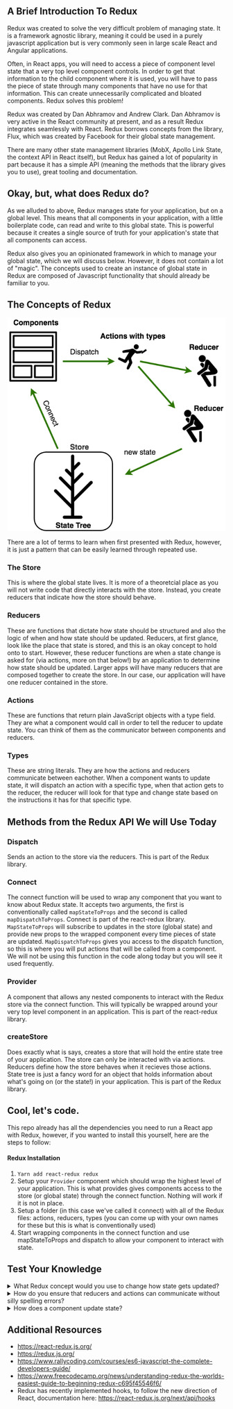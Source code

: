 
## A Brief Introduction To Redux

Redux was created to solve the very difficult problem of managing state. It is a framework agnostic library, meaning it could be used in a purely javascript application but is very commonly seen in large scale React and Angular applications.

Often, in React apps, you will need to access a piece of component level state that a very top level component controls. In order to get that information to the child component where it is used, you will have to pass the piece of state through many components that have no use for that information. This can create unnecessarily complicated and bloated components. Redux solves this problem!

Redux was created by Dan Abhramov and Andrew Clark. Dan Abhramov is very active in the React community at present, and as a result Redux integrates seamlessly with React. Redux borrows concepts from the library, Flux, which was created by Facebook for their global state management. 

There are many other state management libraries (MobX, Apollo Link State, the context API in React itself), but Redux has gained a lot of popularity in part because it has a simple API (meaning the methods that the library gives you to use), great tooling and documentation.

## Okay, but, what does Redux do?

As we alluded to above, Redux manages state for your application, but on a global level. This means that all components in your application, with a little boilerplate code, can read and write to this global state. This is powerful because it creates a single source of truth for your application's state that all components can access. 

Redux also gives you an opinionated framework in which to manage your global state, which we will discuss below. However, it does not contain a lot of "magic". The concepts used to create an instance of global state in Redux are composed of Javascript functionality that should already be familiar to you. 

## The Concepts of Redux

![](./reference/redux_diagram.png?raw=true "Diagram of redux concepts")

There are a lot of terms to learn when first presented with Redux, however, it is just a pattern that can be easily learned through repeated use.

### The Store
This is where the global state lives. It is more of a theoretcial place as you will not write code that directly interacts with the store. Instead, you create reducers that indicate how the store should behave. 

### Reducers
These are functions that dictate how state should be structured and also the logic of when and how state should be updated. Reducers, at first glance, look like the place that state is stored, and this is an okay concept to hold onto to start. However, these reducer functions are when a state change is asked for (via actions, more on that below!) by an application to determine how state should be updated. Larger apps will have many reducers that are composed together to create the store. In our case, our application will have one reducer contained in the store.

### Actions
These are functions that return plain JavaScript objects with a type field. They are what a component would call in order to tell the reducer to update state. You can think of them as the communicator between components and reducers.

### Types
These are string literals. They are how the actions and reducers communicate between eachother. When a component wants to update state, it will dispatch an action with a specific type, when that action gets to the reducer, the reducer will look for that type and change state based on the instructions it has for that specific type.


## Methods from the Redux API We will Use Today
### Dispatch 
Sends an action to the store via the reducers. This is part of the Redux library.

### Connect
The connect function will be used to wrap any component that you want to know about Redux state. It accepts two arguments, the first is conventionally called `mapStateToProps` and the second is called `mapDispatchToProps`. Connect is part of the react-redux library. 
`MapStateToProps` will subscribe to updates in the store (global state) and provide new props to the wrapped component every time pieces of state are updated.
`MapDispatchToProps` gives you access to the dispatch function, so this is where you will put actions that will be called from a component. We will not be using this function in the code along today but you will see it used frequently.

### Provider
A component that allows any nested components to interact with the Redux store via the connect function. This will typically be wrapped around your very top level component in an application. This is part of the react-redux library. 

### createStore
Does exactly what is says, creates a store that will hold the entire state tree of your application. The store can only be interacted with via actions. Reducers define how the store behaves when it recieves those actions. State tree is just a fancy word for an object that holds information about what's going on (or the state!) in your application. This is part of the Redux library.

## Cool, let's code.

This repo already has all the dependencies you need to run a React app with Redux, however, if you wanted to install this yourself, here are the steps to follow:
#### Redux Installation
1. `Yarn add react-redux redux`
2. Setup your `Provider` component which should wrap the highest level of your application. This is what provides gives components access to the store (or global state) through the connect function. Nothing will work if it is not in place.
3. Setup a folder (in this case we've called it connect) with all of the Redux files: actions, reducers, types (you can come up with your own names for these but this is what is conventionally used)
4. Start wrapping components in the connect function and use mapStateToProps and dispatch to allow your component to interact with state.

## Test Your Knowledge
<details> 
  <summary>What Redux concept would you use to change how state gets updated?</summary>
   Reducers
</details>
<details> 
  <summary>How do you ensure that reducers and actions can communicate without silly spelling errors?</summary>
   Types
</details>
<details> 
  <summary>How does a component update state?</summary>
   Dispatching actions
</details>


## Additional Resources
- https://react-redux.js.org/
- https://redux.js.org/
- https://www.rallycoding.com/courses/es6-javascript-the-complete-developers-guide/
- https://www.freecodecamp.org/news/understanding-redux-the-worlds-easiest-guide-to-beginning-redux-c695f45546f6/
- Redux has recently implemented hooks, to follow the new direction of React, documentation here:
https://react-redux.js.org/next/api/hooks
